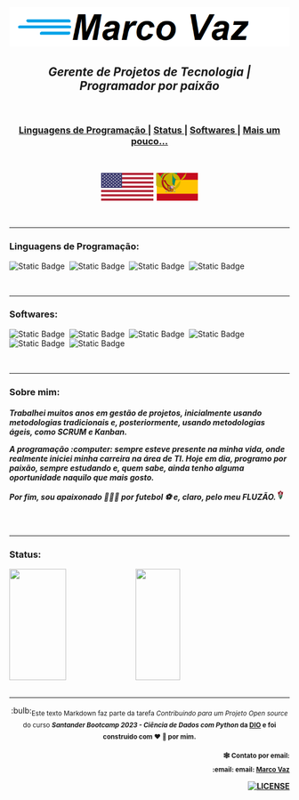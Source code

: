 ![marco](https://github.com/maavaz/git/blob/main/marcovaz.png)

<div align="center">
  <h2>
	<a>
 	 <i>Gerente de Projetos de Tecnologia <span>|</span> Programador por paixão</i>
	<a>
</h2>
<br>
</div>

<div align="center">
  <h3>
    <a href="#linguagens-de-programação">
     Linguagens de Programação
    </a>
   <span> | </span>
    <a href="#Status">
      Status
    </a>
    <span> | </span>
    <a href="#Softwares">
      Softwares
    </a>
    <span> | </span>
    <a href="#Sobre-mim">
      Mais um pouco...
    </a>
  
  </h3>
</div>


<br>
<div align="center">
	
[![eua](https://github.com/maavaz/git/blob/main/us-min.svg)](https://github.com/maavaz/git/blob/main/maavaz_ing.md) [![spain](https://github.com/maavaz/git/blob/main/es-min.svg)](https://github.com/maavaz/git/blob/main/maavaz_es.md)	
</div>
<br><hr>

<div align="left">
<span><h3>Linguagens de Programação:</h3></span>  

![Static Badge](https://img.shields.io/badge/PYTHON-black?style=flat&logo=python&logoColor=white)&nbsp;
![Static Badge](https://img.shields.io/badge/GOLANG-black?style=flat&logo=goland&logoColor=white)&nbsp; 
![Static Badge](https://img.shields.io/badge/LINGUAGEM%20C-black?style=flat&logo=c&logoColor=white)&nbsp;
![Static Badge](https://img.shields.io/badge/LINGUAGEM%20C%2B%2B-black?style=flat&logo=cplusplus&logoColor=white)


</div>

<br><hr>
<div align="left">
<span><h3>Softwares:</h3></span>  
	
![Static Badge](https://img.shields.io/badge/JIRA-blue?style=flat&logo=jira&logoColor=white)&nbsp; 
![Static Badge](https://img.shields.io/badge/PROJECT-darkgreen?style=flat&logo=microsoft&logoColor=white)&nbsp;
![Static Badge](https://img.shields.io/badge/EXCEL-darkblue?style=flat&logo=microsoftexcel&logoColor=yellow)&nbsp;
![Static Badge](https://img.shields.io/badge/SQLSERVER-darkblue?style=flat&logo=microsoftsqlserver&logoColor=white)&nbsp;
![Static Badge](https://img.shields.io/badge/VSCODE-black?style=flat&logo=visualstudiocode&logoColor=white)&nbsp;
![Static Badge](https://img.shields.io/badge/ANACONDA-brown?style=flat&logo=anaconda&logoColor=white)&nbsp;


</div>
<br><hr>
<div align="left">
<span><h3>Sobre mim:</h3></span>  
	
<h5><p>Trabalhei muitos anos em gestão de projetos, inicialmente usando metodologias tradicionais e, posteriormente, usando metodologias ágeis, como <i><b>SCRUM</b></i> e <i><b>Kanban.</b></i></p> 
	<p>A programação :computer: sempre esteve presente na minha vida, onde realmente iniciei minha carreira na área de TI. Hoje em dia, programo por paixão, sempre estudando e, quem sabe, ainda tenho alguma oportunidade naquilo que mais gosto. </p> 
	<p>Por fim, sou apaixonado 💚💚💚 por <b>futebol ⚽ </b>e, claro, pelo meu FLUZÃO. <img src="https://github.com/maavaz/git/blob/main/Fluminense.48.png" style="height: 18px; width: 2%;" /> </p></h5>
 </div>

<br><hr>

<div align="left">
	<span><h3>Status:</h3></span> 
  <a href="https://github.com/maavaz">
<div style="display: flex;">
 <img src="https://github-readme-stats.vercel.app/api?username=maavaz&show_icons=true&theme=transparent" style="height: 200px; width: 45%;" />
  <img src="https://github-readme-stats.vercel.app/api/top-langs/?username=maavaz&layout=compact&theme=transparent" style="height: 200px; width: 40%;" />
</div>
 </a>
</div>
<br><hr>
<div align="center">
<span>  
	 :bulb:<sub>Este texto Markdown faz parte da tarefa <i> Contribuindo para um Projeto Open source </i> do curso <i><b> Santander Bootcamp 2023 - Ciência de Dados com Python<b></b></i>   da <a href="https://dio.me"><b>DIO</b></a> e foi construido com ❤︎ 🧡 por mim.
  </sub>
</span>
		  <br>
<span>		 
  <div align="right">
<p><p><sub>🕸️ Contato por email:</sub><br>
<sub>   
:email: email: <a href="mailto:maa.vaz@gmail.com" class="pui-text-blue"><i clase ="fa fa-sobre-o"></i> Marco Vaz</a></sub><br>                         
</div>

</span>
<span>		
<div align="right">
  <!-- License -->
  <a href="LICENSE">
    <img src="https://img.shields.io/github/license/marktext/marktext.svg" alt="LICENSE">
  </a>
</div>
	
</div>
	

